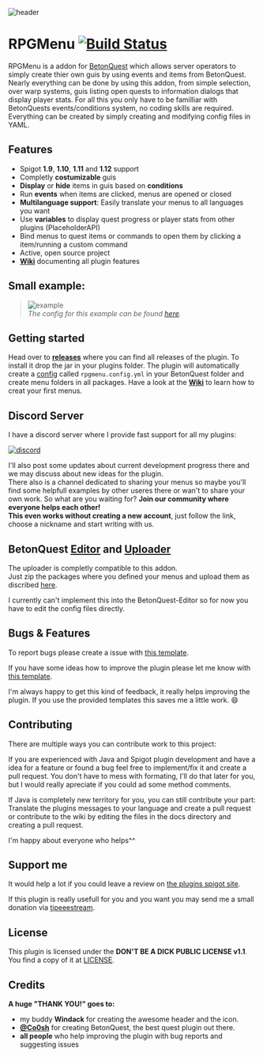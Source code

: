 ![header](https://raw.githubusercontent.com/joblo2213/RPGMenu/master/header.png)
# RPGMenu [![Build Status](https://travis-ci.org/joblo2213/RPGMenu.svg?branch=master)](https://travis-ci.org/joblo2213/RPGMenu)

RPGMenu is a addon for [BetonQuest](https://github.com/Co0sh/BetonQuest) which allows server operators to simply create thier own guis
by using events and items from BetonQuest.  
Nearly everything can be done by using this addon, from simple selection, over warp systems, guis listing open quests to information dialogs that display player stats.
For all this you only have to be familliar with BetonQuests events/conditions system, no coding skills are required.
Everything can be created by simply creating and modifying config files in YAML.

## Features 
* Spigot **1.9**, **1.10**, **1.11** and **1.12** support
* Completly **costumizable** guis
* **Display** or **hide** items in guis based on **conditions**
* Run **events** when items are clicked, menus are opened or closed 
* **Multilanguage support**: Easily translate your menus to all languages you want
* Use **variables** to display quest progress or player stats from other plugins (PlaceholderAPI) 
* Bind menus to quest items or commands to open them by clicking a item/running a custom command
* Active, open source project 
* [**Wiki**](https://github.com/joblo2213/RPGMenu/wiki) documenting all plugin features

## Small example:
> ![example](https://camo.githubusercontent.com/4f15b2b4ec801f0cd9f7e6e314b72f1b198d5468/68747470733a2f2f63646e2e646973636f72646170702e636f6d2f6174746163686d656e74732f3432303938353432393834303632353637362f3432343932373739313934383233343737322f67697068792e676966)  
> *The config for this example can be found [here](https://github.com/joblo2213/RPGMenu/wiki/Menu#example-menu).*

## Getting started 
Head over to **[releases](https://github.com/joblo2213/RPGMenu/releases)** where you can find all releases of the plugin.
To install it drop the jar in your plugins folder. 
The plugin will automatically create a [config](https://github.com/joblo2213/RPGMenu/wiki/Config#plugin-configuration) called `rpgmenu.config.yml` in your BetonQuest folder and create menu folders in all packages.
Have a look at the [**Wiki**](https://github.com/joblo2213/RPGMenu/wiki) to learn how to creat your first menus.

## Discord Server
I have a discord server where I provide fast support for all my plugins:

[![discord](https://discordapp.com/api/guilds/401874838504865792/widget.png?style=banner2)](https://discord.gg/yfCDhMb)  

I'll also post some updates about current development progress there and we may discuss about new ideas for the plugin.  
There also is a channel dedicated to sharing your menus so maybe you'll find some helpfull examples by other useres there or wan't to share your own work.
So what are you waiting for? **Join our community where everyone helps each other!**  
**This even works without creating a new account**, just follow the link, choose a nickname and start writing with us.

## BetonQuest [Editor](https://github.com/Co0sh/BetonQuest-Editor) and [Uploader](https://github.com/Co0sh/BetonQuestUploader)
The uploader is completly compatible to this addon.  
Just zip the packages where you defined your menus and upload them as discribed [here](https://github.com/Co0sh/BetonQuestUploader#as-betonquest-editor-export-tool). 

I currently can't implement this into the BetonQuest-Editor so for now you have to edit the config files directly.

## Bugs & Features
To report bugs please create a issue with [this template](https://github.com/joblo2213/RPGMenu/issues/new?template=bug_template.md&labels=Bug).

If you have some ideas how to improve the plugin please let me know with [this template](https://github.com/joblo2213/RPGMenu/issues/new?template=feature_request.md&labels=Feature).

I'm always happy to get this kind of feedback, it really helps improving the plugin.
If you use the provided templates this saves me a little work. 😄

## Contributing 
There are multiple ways you can contribute work to this project:

If you are experienced with Java and Spigot plugin development and have a idea for a feature or found a bug feel free to implement/fix it and create a pull request.
You don't have to mess with formating, I'll do that later for you, but I would really apreciate if you could ad some method comments.

If Java is completely new territory for you, you can still contribute your part:
Translate the plugins messages to your language and create a pull request or contribute to the wiki by editing the files in the docs directory and creating a pull request.

I'm happy about everyone who helps^^

## Support me
It would help a lot if you could leave a review on [the plugins spigot site](https://www.spigotmc.org/resources/rpgmenu.55170/).

If this plugin is really usefull for you and you want you may send me a small donation via [tipeeestream](https://www.tipeeestream.com/ung3froren/donation).

## License
This plugin is licensed under the **DON'T BE A DICK PUBLIC LICENSE v1.1**.
You find a copy of it at [LICENSE](https://github.com/joblo2213/RPGMenu/blob/master/LICENSE).

## Credits
**A huge "THANK YOU!" goes to:** 
*  my buddy **Windack** for creating the awesome header and the icon.
*  [**@Co0sh**](https://github.com/Co0sh) for creating BetonQuest, the best quest plugin out there.
*  **all people** who help improving the plugin with bug reports and suggesting issues
